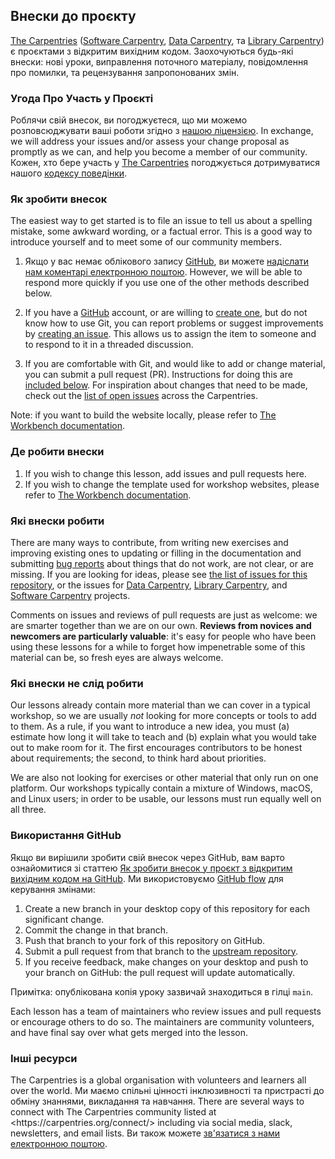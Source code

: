 ## Внески до проєкту

[The Carpentries][cp-site] ([Software Carpentry][swc-site], [Data
Carpentry][dc-site], та [Library Carpentry][lc-site]) є проєктами з відкритим вихідним кодом. Заохочуються будь-які внески: нові уроки, виправлення поточного матеріалу, повідомлення про помилки, та рецензування запропонованих змін.

### Угода Про Участь у Проєкті

Роблячи свій внесок, ви погоджуєтеся, що ми можемо розповсюджувати ваші роботи згідно з [нашою ліцензією](LICENSE.md). In exchange, we will address your issues and/or assess
your change proposal as promptly as we can, and help you become a member of our
community. Кожен, хто бере участь у [The Carpentries][cp-site] погоджується дотримуватися нашого [кодексу поведінки](CODE_OF_CONDUCT.md).

### Як зробити внесок

The easiest way to get started is to file an issue to tell us about a spelling
mistake, some awkward wording, or a factual error. This is a good way to
introduce yourself and to meet some of our community members.

1. Якщо у вас немає облікового запису [GitHub][github], ви можете [надіслати нам коментарі електронною поштою][contact]. However, we will be able to respond more quickly if you use
   one of the other methods described below.

2. If you have a [GitHub][github] account, or are willing to [create
   one][github-join], but do not know how to use Git, you can report problems
   or suggest improvements by [creating an issue][repo-issues]. This allows us
   to assign the item to someone and to respond to it in a threaded discussion.

3. If you are comfortable with Git, and would like to add or change material,
   you can submit a pull request (PR). Instructions for doing this are
   [included below](#using-github). For inspiration about changes that need to
   be made, check out the [list of open issues][issues] across the Carpentries.

Note: if you want to build the website locally, please refer to [The Workbench
documentation][template-doc].

### Де робити внески

1. If you wish to change this lesson, add issues and pull requests here.
2. If you wish to change the template used for workshop websites, please refer
   to [The Workbench documentation][template-doc].

### Які внески робити

There are many ways to contribute, from writing new exercises and improving
existing ones to updating or filling in the documentation and submitting [bug
reports][issues] about things that do not work, are not clear, or are missing.
If you are looking for ideas, please see [the list of issues for this
repository][repo-issues], or the issues for [Data Carpentry][dc-issues],
[Library Carpentry][lc-issues], and [Software Carpentry][swc-issues] projects.

Comments on issues and reviews of pull requests are just as welcome: we are
smarter together than we are on our own. **Reviews from novices and newcomers
are particularly valuable**: it's easy for people who have been using these
lessons for a while to forget how impenetrable some of this material can be, so
fresh eyes are always welcome.

### Які внески не слід робити

Our lessons already contain more material than we can cover in a typical
workshop, so we are usually _not_ looking for more concepts or tools to add to
them. As a rule, if you want to introduce a new idea, you must (a) estimate how
long it will take to teach and (b) explain what you would take out to make room
for it. The first encourages contributors to be honest about requirements; the
second, to think hard about priorities.

We are also not looking for exercises or other material that only run on one
platform. Our workshops typically contain a mixture of Windows, macOS, and
Linux users; in order to be usable, our lessons must run equally well on all
three.

### Використання GitHub

Якщо ви вирішили зробити свій внесок через GitHub, вам варто ознайомитися зі статтею [Як зробити внесок у проєкт з відкритим вихідним кодом на GitHub][how-contribute]. Ми використовуємо [GitHub flow][github-flow] для керування змінами:

1. Create a new branch in your desktop copy of this repository for each
   significant change.
2. Commit the change in that branch.
3. Push that branch to your fork of this repository on GitHub.
4. Submit a pull request from that branch to the [upstream repository][repo].
5. If you receive feedback, make changes on your desktop and push to your
   branch on GitHub: the pull request will update automatically.

Примітка: опублікована копія уроку зазвичай знаходиться в гілці `main`.

Each lesson has a team of maintainers who review issues and pull requests or
encourage others to do so. The maintainers are community volunteers, and have
final say over what gets merged into the lesson.

### Інші ресурси

The Carpentries is a global organisation with volunteers and learners all over
the world. Ми маємо спільні цінності інклюзивності та пристрасті до обміну знаннями, викладання та навчання. There are several ways to connect with The Carpentries
community listed at \<https\://carpentries.org/connect/> including via social
media, slack, newsletters, and email lists. Ви також можете [зв'язатися з нами електронною поштою][contact].

[repo]: https://github.com/ukrainian-carpentries/git-novice
[repo-issues]: https://github.com/ukrainian-carpentries/git-novice/issues
[contact]: mailto:team@carpentries.org
[cp-site]: https://carpentries.org/
[dc-issues]: https://github.com/issues?q=user%3Adatacarpentry
[dc-lessons]: https://datacarpentry.org/lessons/
[dc-site]: https://datacarpentry.org/
[discuss-list]: https://lists.software-carpentry.org/listinfo/discuss
[github]: https://github.com
[github-flow]: https://guides.github.com/introduction/flow/
[github-join]: https://github.com/join
[how-contribute]: https://egghead.io/courses/how-to-contribute-to-an-open-source-project-on-github
[issues]: https://carpentries.org/help-wanted-issues/
[lc-issues]: https://github.com/issues?q=user%3ALibraryCarpentry
[swc-issues]: https://github.com/issues?q=user%3Aswcarpentry
[swc-lessons]: https://software-carpentry.org/lessons/
[swc-site]: https://software-carpentry.org/
[lc-site]: https://librarycarpentry.org/
[template-doc]: https://carpentries.github.io/workbench/
